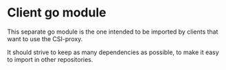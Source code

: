# Client go module

This separate go module is the one intended to be imported by clients that want to use the CSI-proxy.

It should strive to keep as many dependencies as possible, to make it easy to import in other repositories.
